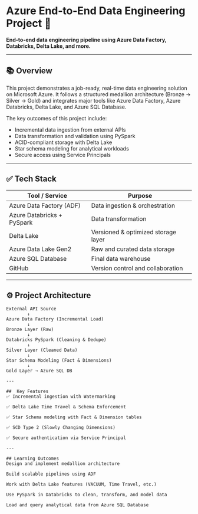 # Azure End‑to‑End Data Engineering Project 🚀

**End-to-end data engineering pipeline using Azure Data Factory, Databricks, Delta Lake, and more.**

---

## 📚 Overview

This project demonstrates a job-ready, real-time data engineering solution on Microsoft Azure. It follows a structured medallion architecture (Bronze → Silver → Gold) and integrates major tools like Azure Data Factory, Azure Databricks, Delta Lake, and Azure SQL Database.

The key outcomes of this project include:

- Incremental data ingestion from external APIs
- Data transformation and validation using PySpark
- ACID-compliant storage with Delta Lake
- Star schema modeling for analytical workloads
- Secure access using Service Principals

---

## ✅ Tech Stack

| Tool / Service                | Purpose                                   |
|------------------------------|-------------------------------------------|
| Azure Data Factory (ADF)     | Data ingestion & orchestration            |
| Azure Databricks + PySpark   | Data transformation                       |
| Delta Lake                   | Versioned & optimized storage layer       |
| Azure Data Lake Gen2         | Raw and curated data storage              |
| Azure SQL Database           | Final data warehouse                      |
| GitHub                       | Version control and collaboration         |

---

## ⚙️ Project Architecture

```text
External API Source
        ↓
Azure Data Factory (Incremental Load)
        ↓
Bronze Layer (Raw)
        ↓
Databricks PySpark (Cleaning & Dedupe)
        ↓
Silver Layer (Cleaned Data)
        ↓
Star Schema Modeling (Fact & Dimensions)
        ↓
Gold Layer → Azure SQL DB

---

##  Key Features
✅ Incremental ingestion with Watermarking

✅ Delta Lake Time Travel & Schema Enforcement

✅ Star Schema modeling with Fact & Dimension tables

✅ SCD Type 2 (Slowly Changing Dimensions)

✅ Secure authentication via Service Principal

---

## Learning Outcomes
Design and implement medallion architecture

Build scalable pipelines using ADF

Work with Delta Lake features (VACUUM, Time Travel, etc.)

Use PySpark in Databricks to clean, transform, and model data

Load and query analytical data from Azure SQL Database